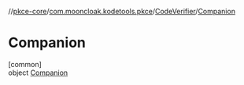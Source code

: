 //[pkce-core](../../../../index.md)/[com.mooncloak.kodetools.pkce](../../index.md)/[CodeVerifier](../index.md)/[Companion](index.md)

# Companion

[common]\
object [Companion](index.md)
